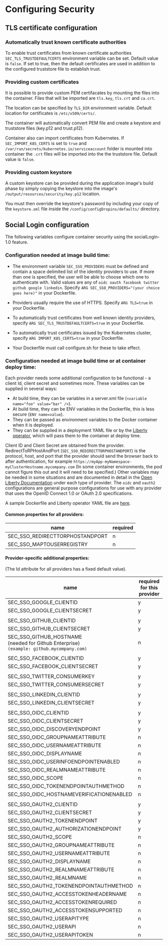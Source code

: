 # Configuring Security

## TLS certificate configuration

### Automatically trust known certificate authorities

To enable trust certificates from known certificate authorities `SEC_TLS_TRUSTDEFAULTCERTS` environment variable can be set.
Default value is `false`. If set to true, then the default certificates are used in addition to the configured truststore file to establish trust.

### Providing custom certificates

It is possible to provide custom PEM certifacates by mounting the files into the container. Files that will be imported are `tls.key`, `tls.crt` and `ca.crt`.

The location can be specified by `TLS_DIR` environment variable. Default location
for certificates is `/etc/x509/certs/`.

The container will automatically convert PEM file and create a keystore and truststore files (key.p12 and trust.p12).

Container also can import certificates from Kubernetes.
If `SEC_IMPORT_K8S_CERTS` is set to `true` and `/var/run/secrets/kubernetes.io/serviceaccount` folder is mounted into container the `.crt` files will be imported into the the truststore file. Default value is `false`.


### Providing custom keystore

A custom keystore can be provided during the application image's build phase by simply copying the keystore into the image's  `/output/resources/security/key.p12` location. 

You must then override the keystore's password by including your copy of the `keystore.xml` file inside the `/config/configDropins/defaults/` directory.


## Social Login configuration
The following variables configure container security using the socialLogin-1.0 feature.  

### Configuration needed at image build time:

 * The environment variable `SEC_SSO_PROVIDERS` must be defined and contain a space delimited list of the identity providers to use. If more than one is specified, the user will be able to choose which one to authenticate with. Valid values are any of `oidc oauth facebook twitter github google linkedin`.  Specify `ARG SEC_SSO_PROVIDERS="(your choice goes here)"` in your Dockerfile.

 * Providers usually require the use of HTTPS.  Specify `ARG TLS=true` in your Dockerfile. 

 * To automatically trust certificates from well known identity providers, specify  `ARG SEC_TLS_TRUSTDEFAULTCERTS=true` in your Dockerfile.

 * To automatically trust certificates issued by the Kubernetes cluster, specify `ARG IMPORT_K8S_CERTS=true` in your Dockerfile.

 * Your Dockerfile must call configure.sh for these to take effect. 

### Configuration needed at image build time or at container deploy time:

Each provider needs some additional configuration to be functional -  a client Id, client secret and sometimes more. These variables can be supplied in several ways:
  * At build time, they can be variables in a server.xml file (`<variable name="foo" value="bar" />`).
  * At build time, they can be ENV variables in the Dockerfile, this is less secure (`ENV name=value`).
  * They can be passed as environment variables to the Docker container when it is deployed. 
  * They can be supplied in a deployment YAML file or by the [Liberty operator](https://github.com/OpenLiberty/open-liberty-operator/tree/master/doc), which will pass them to the container at deploy time.

Client ID and Client Secret are obtained from the provider.  RedirectToRPHostAndPort (`SEC_SSO_REDIRECTTORPHOSTANDPORT`) is the protocol, host, and port that the provider should send the browser back to after authentication, for example `https://myApp-myNamespace-myClusterHostname.mycompany.com`  (In some container environments, the pod cannot figure this out and it will need to be specified.) Other variables may be needed in some situations and are documented in detail in the [Open Liberty Documentation](https://openliberty.io/docs/ref/feature/#socialLogin-1.0.html) under each type of provider. The `oidc` and `oauth2` configurations are general purpose configurations for use with any provider that uses the OpenID Connect 1.0 or OAuth 2.0 specifications.

A sample Dockerfile and Liberty operator YAML file are [here](samples/security).


#### Common properties for all providers:

 name                                 | required  |
|------------------------------------ | ------ |
|SEC_SSO_REDIRECTTORPHOSTANDPORT | n |
|SEC_SSO_MAPTOUSERREGISTRY       | n |

#### Provider-specific additional properties:
(The Id attribute for all providers has a fixed default value).

 name                                 | required for this provider |
|------------------------------------ | ------ |
|SEC_SSO_GOOGLE_CLIENTID       | y |
|SEC_SSO_GOOGLE_CLIENTSECRET   | y |
|||
|SEC_SSO_GITHUB_CLIENTID       | y |
|SEC_SSO_GITHUB_CLIENTSECRET   | y  |
|SEC_SSO_GITHUB_HOSTNAME <br> (needed for Github Enterprise)<br>`(example: github.mycompany.com)`     | n| 
|||
|SEC_SSO_FACEBOOK_CLIENTID       | y |
|SEC_SSO_FACEBOOK_CLIENTSECRET   | y |
|||
|SEC_SSO_TWITTER_CONSUMERKEY     | y |
|SEC_SSO_TWITTER_CONSUMERSECRET  | y |
|||
SEC_SSO_LINKEDIN_CLIENTID             | y |
SEC_SSO_LINKEDIN_CLIENTSECRET         | y |
|||
|SEC_SSO_OIDC_CLIENTID                | y |
|SEC_SSO_OIDC_CLIENTSECRET            | y |
|SEC_SSO_OIDC_DISCOVERYENDPOINT       | y |
|SEC_SSO_OIDC_GROUPNAMEATTRIBUTE      | n |
|SEC_SSO_OIDC_USERNAMEATTRIBUTE       | n |
|SEC_SSO_OIDC_DISPLAYNAME             | n |
|SEC_SSO_OIDC_USERINFOENDPOINTENABLED | n |
|SEC_SSO_OIDC_REALMNAMEATTRIBUTE      | n |
|SEC_SSO_OIDC_SCOPE                   | n |
|SEC_SSO_OIDC_TOKENENDPOINTAUTHMETHOD | n |
|SEC_SSO_OIDC_HOSTNAMEVERIFICATIONENABLED  | n |
|||
|SEC_SSO_OAUTH2_CLIENTID                 |y|
|SEC_SSO_OAUTH2_CLIENTSECRET             |y|
|SEC_SSO_OAUTH2_TOKENENDPOINT            |y|
|SEC_SSO_OAUTH2_AUTHORIZATIONENDPOINT    |y|
|SEC_SSO_OAUTH2_SCOPE                   | n |
|SEC_SSO_OAUTH2_GROUPNAMEATTRIBUTE      | n |
|SEC_SSO_OAUTH2_USERNAMEATTRIBUTE       | n |
|SEC_SSO_OAUTH2_DISPLAYNAME             | n |
|SEC_SSO_OAUTH2_REALMNAMEATTRIBUTE      | n |
|SEC_SSO_OAUTH2_REALMNAME               | n |
|SEC_SSO_OAUTH2_TOKENENDPOINTAUTHMETHOD | n |
|SEC_SSO_OAUTH2_ACCESSTOKENHEADERNAME   | n |
|SEC_SSO_OAUTH2_ACCESSTOKENREQUIRED     | n |
|SEC_SSO_OAUTH2_ACCESSTOKENSUPPORTED    | n |
|SEC_SSO_OAUTH2_USERAPITYPE             | n |
|SEC_SSO_OAUTH2_USERAPI                 | n |
|SEC_SSO_OAUTH2_USERAPITOKEN            | n |


